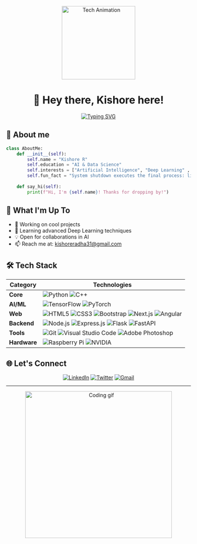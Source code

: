 <div align="center">
  <img src="https://media.giphy.com/media/3kPDmoWdBpQPNhCnUG/giphy.gif" width="200" alt="Tech Animation"/>
  
  # 👋 Hey there, Kishore here!
  
  [![Typing SVG](https://readme-typing-svg.demolab.com?font=Fira+Code&duration=3000&pause=1000&color=36BCF7FF&center=true&vCenter=true&width=435&lines=AI+%26+Data+Science+Student;Building+the+Future+with+Code;Always+Learning%2C+Always+Growing)](https://git.io/typing-svg)
</div>

## 🚀 About me

```python
class AboutMe:
    def __init__(self):
        self.name = "Kishore R"
        self.education = "AI & Data Science"
        self.interests = ["Artificial Intelligence", "Deep Learning" , "Building Practical Solutions"]
        self.fun_fact = "System shutdown executes the final process: life terminates, and meaning returns null"
        
    def say_hi(self):
        print(f"Hi, I'm {self.name}! Thanks for dropping by!")
```

## 🎯 What I'm Up To

- 🔭 Working on cool projects
- 🌱 Learning advanced Deep Learning techniques
- 💡 Open for collaborations in AI 
- 📫 Reach me at: kishoreradha31@gmail.com

## 🛠️ Tech Stack 

<div align="center">

| Category | Technologies |
|----------|-------------|
| **Core** | ![Python](https://img.shields.io/badge/Python-FFD43B?style=for-the-badge&logo=python&logoColor=blue) ![C++](https://img.shields.io/badge/C%2B%2B-00599C?style=for-the-badge&logo=c%2B%2B&logoColor=white) |
| **AI/ML** | ![TensorFlow](https://img.shields.io/badge/TensorFlow-FF6F00?style=for-the-badge&logo=tensorflow&logoColor=white) ![PyTorch](https://img.shields.io/badge/PyTorch-EE4C2C?style=for-the-badge&logo=pytorch&logoColor=white) |
| **Web** | ![HTML5](https://img.shields.io/badge/HTML5-E34F26?style=for-the-badge&logo=html5&logoColor=white) ![CSS3](https://img.shields.io/badge/CSS3-1572B6?style=for-the-badge&logo=css3&logoColor=white) ![Bootstrap](https://img.shields.io/badge/Bootstrap-563D7C?style=for-the-badge&logo=bootstrap&logoColor=white) ![Next.js](https://img.shields.io/badge/Next.js-000000?style=for-the-badge&logo=next.js&logoColor=white) ![Angular](https://img.shields.io/badge/Angular-DD0031?style=for-the-badge&logo=angular&logoColor=white) |
| **Backend** | ![Node.js](https://img.shields.io/badge/Node.js-339933?style=for-the-badge&logo=node.js&logoColor=white) ![Express.js](https://img.shields.io/badge/Express.js-000000?style=for-the-badge&logo=express&logoColor=white) ![Flask](https://img.shields.io/badge/Flask-000000?style=for-the-badge&logo=flask&logoColor=white) ![FastAPI](https://img.shields.io/badge/FastAPI-009688?style=for-the-badge&logo=fastapi&logoColor=white) |
| **Tools** | ![Git](https://img.shields.io/badge/GIT-E44C30?style=for-the-badge&logo=git&logoColor=white) ![Visual Studio Code](https://img.shields.io/badge/VS%20Code-007ACC?style=for-the-badge&logo=visualstudiocode&logoColor=white) ![Adobe Photoshop](https://img.shields.io/badge/Adobe%20Photoshop-31A8FF?style=for-the-badge&logo=adobephotoshop&logoColor=white) |
| **Hardware** | ![Raspberry Pi](https://img.shields.io/badge/Raspberry%20Pi-A22846?style=for-the-badge&logo=Raspberry%20Pi&logoColor=white) ![NVIDIA](https://img.shields.io/badge/NVIDIA-Jetson-76B900?style=for-the-badge&logo=nvidia&logoColor=white) |

</div>

## 🌐 Let's Connect

<div align="center">
  
[![LinkedIn](https://img.shields.io/badge/LinkedIn-0077B5?style=for-the-badge&logo=linkedin&logoColor=white)](your-linkedin-url)
[![Twitter](https://img.shields.io/badge/Twitter-1DA1F2?style=for-the-badge&logo=twitter&logoColor=white)](your-twitter-url)
[![Gmail](https://img.shields.io/badge/Gmail-D14836?style=for-the-badge&logo=gmail&logoColor=white)](mailto:your.email@gmail.com)

</div>

---

<div align="center">
  <img src="https://media.giphy.com/media/L1R1tvI9svkIWwpVYr/giphy.gif" width="400" alt="Coding gif"/>
  

</div>
